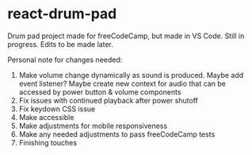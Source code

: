 # react-drum-pad
Drum pad project made for freeCodeCamp, but made in VS Code. Still in progress. Edits to be made later.

Personal note for changes needed:

1. Make volume change dynamically as sound is produced. Maybe add event listener? Maybe create new context for audio that can be accessed by power button & volume components
2. Fix issues with continued playback after power shutoff
3. Fix keydown CSS issue
4. Make accessible
5. Make adjustments for mobile responsiveness
6. Make any needed adjustments to pass freeCodeCamp tests
7. Finishing touches
